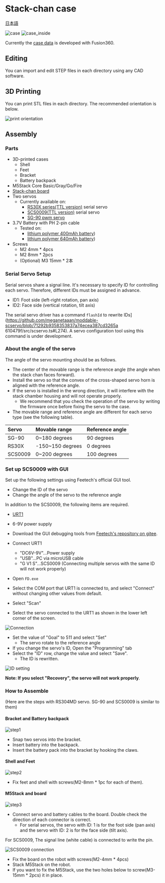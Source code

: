 # Stack-chan case

[日本語](./README_ja.md)

![case](./docs/images/case.jpg)
![case_inside](./docs/images/case_inside.jpg)

Currently the [case data](https://a360.co/3gcw960) is developed with Fusion360.

## Editing

You can import and edit STEP files in each directory using any CAD software.

## 3D Printing

You can print STL files in each directory.
The recommended orientation is below.

![print orientation](./docs/images/print_orientation.jpg)

## Assembly

### Parts

* 3D-printed cases
  * Shell
  * Feet
  * Bracket
  * Battery backpack
* M5Stack Core Basic/Gray/Go/Fire
* [Stack-chan board](../schematics/README.md)
* Two servos
  * Currently available on:
    * [RS30X series(TTL version)](https://www.vstone.co.jp/robotshop/index.php?main_page=product_info&products_id=2685) serial servo
    * [SCS0009(TTL version)](https://www.switch-science.com/catalog/8042/) serial servo
    * [SG-90 pwm servo](https://akizukidenshi.com/catalog/g/gM-08761/)
* 3.7V Battery with PH 2-pin cable
  * Tested on:
    * [lithium polymer 400mAh battery](https://www.sengoku.co.jp/mod/sgk_cart/detail.php?code=EEHD-4YZL))
    * [lithium polymer 640mAh battery](https://www.sengoku.co.jp/mod/sgk_cart/detail.php?code=EEHD-5GHY))
* Screws
  * M2 4mm * 4pcs
  * M2 8mm * 2pcs
  * (Optional) M3 15mm * 2本

### Serial Servo Setup

Serial servos share a signal line. It's necessary to specify ID for controlling each servo.
Therefore, different IDs must be assigned in advance.

- ID1: Foot side (left-right rotation, pan axis)
- ID2: Face side (vertical rotation, tilt axis)

The serial servo driver has a command `flashId` to rewrite IDs](https://github.com/meganetaaan/moddable-scservo/blob/71292b9358353837a74ecea387cd3265a 610479f/src/scservo.ts#L274). A servo configuration tool using this command is under development.

### About the angle of the servo

The angle of the servo mounting should be as follows.

- The center of the movable range is the reference angle (the angle when the stack chan faces forward).
- Install the servo so that the convex of the cross-shaped servo horn is aligned with the reference angle.
- If the servo is installed in the wrong direction, it will interfere with the stack chamber housing and will not operate properly.
  - We recommend that you check the operation of the servo by writing the firmware once before fixing the servo to the case.
- The movable range and reference angle are different for each servo type (see the following table).

|Servo |Movable range |Reference angle |
|:------|:---------|:------|
|SG-90 |0~180 degrees |90 degrees |
|RS30X |-150~150 degrees |0 degrees |
|SCS0009|0~200 degrees |100 degrees |

### Set up SCS0009 with GUI

Set up the following settings using Feetech's official GUI tool.

* Change the ID of the servo
* Change the angle of the servo to the reference angle

In addition to the SCS0009, the following items are required.

* [URT1](https://www.switch-science.com/catalog/7490/)
* 6-9V power supply

* Download the GUI debugging tools from [Feetech's repository on gitee](https://gitee.com/ftservo/fddebug).
* Connect URT1
  * "DC6V-9V"...Power supply
  * "USB"...PC via microUSB cable
  * "G V1 S"...SCS0009 (Connecting multiple servos with the same ID will not work properly)
* Open `FD.exe`
* Select the COM port that URT1 is connected to, and select "Connect" without changing other values from default.
* Select "Scan"
* Select the servo connected to the URT1 as shown in the lower left corner of the screen.

![Connection](./docs/images/connect.jpg)

* Set the value of "Goal" to 511 and select "Set"
  * The servo rotate to the reference angle
* If you change the servo's ID, Open the "Programming" tab
* Select the "ID" row, change the value and select "Save".
  * The ID is rewritten.

![ID setting](./docs/images/id.jpg)

__Note: If you select "Recovery", the servo will not work properly__.

### How to Assemble

(Here are the steps with RS304MD servo. SG-90 and SCS0009 is similar to them)

#### Bracket and Battery backpack

![step1](./docs/videos/bracket.gif)

* Snap two servos into the bracket.
* Insert battery into the backpack.
* Insert the battery pack into the bracket by hooking the claws.

#### Shell and Feet

![step2](./docs/videos/shell_and_feet.gif)

* Fix feet and shell with screws(M2-8mm * 1pc for each of them).

#### M5Stack and board

![step3](./docs/videos/m5stack_and_board.gif)

* Connect servo and battery cables to the board. Double check the direction of each connector is correct.
  * For serial servos, the servo with ID: 1 is for the foot side (pan axis) and the servo with ID: 2 is for the face side (tilt axis).

For SCS0009, The signal line (white cable) is connected to write the pin.

![SCS0009 connection](./docs/images/scservo_cable_connection.jpg)

* Fix the board on the robot with screws(M2-4mm * 4pcs)
* Stack M5Stack on the robot.
* If you want to fix the M5Stack, use the two holes below to screw(M3-15mm * 2pcs) it in place.
